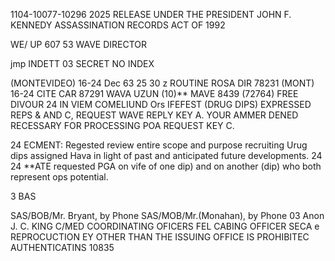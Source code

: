 1104-10077-10296
2025 RELEASE UNDER THE PRESIDENT JOHN F. KENNEDY ASSASSINATION RECORDS ACT OF 1992

WE/ UP
607
53
WAVE
DIRECTOR

jmp
INDETT
03
SECRET
NO INDEX

(MONTEVIDEO) 16-24
Dec 63 25 30 z
ROUTINE
ROSA DIR 78231
(MONT) 16-24
CITE CAR
87291
WAVA UZUN (10)**
MAVE 8439 (72764)
FREE DIVOUR
24
IN VIEM COMELIUND Ors IFEFEST (DRUG DIPS) EXPRESSED REPS & AND C, REQUEST
WAVE REPLY KEY A. YOUR AMMER DENED RECESSARY FOR PROCESSING POA REQUEST
KEY C.

24
ECMENT: Regested review entire scope and purpose recruiting Urug
dips assigned Hava in light of past and anticipated future
developments.
24
24
**ATE requested PGA on vife of one dip) and on another (dip) who
both represent ops potential.

3
BAS

SAS/BOB/Mr. Bryant, by Phone
SAS/MOB/Mr.(Monahan), by Phone
03
Anon
J. C. KING
C/MED
COORDINATING OFICERS
FEL CABING OFFICER
SECA
e
REPROCUCTION EY OTHER THAN THE ISSUING OFFICE IS PROHIBITEC
AUTHENTICATINS
10835
